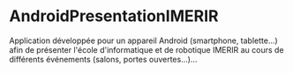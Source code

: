# AndroidPresentationIMERIR
Application développée pour un appareil Android (smartphone, tablette...) afin de présenter l'école d'informatique et de robotique IMERIR au cours de différents événements (salons, portes ouvertes...)...
